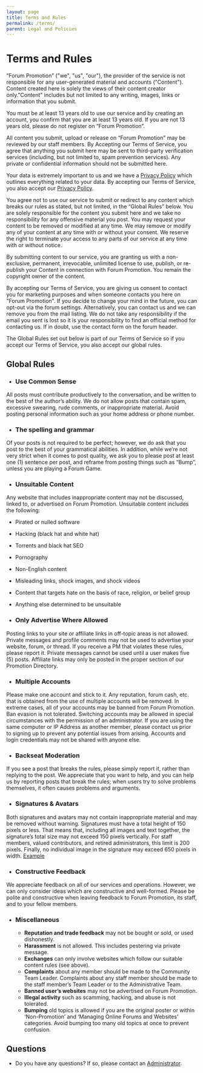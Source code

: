 ```yaml
---
layout: page
title: Terms and Rules
permalink: /terms/
parent: Legal and Policies
---
```


# Terms and Rules

“Forum Promotion” ("we", "us", "our"), the provider of the service is not responsible for any user-generated material and accounts ("Content"). Content created here is solely the views of their content creator only."Content" includes but not limited to any writing, images, links or information that you submit.

You must be at least 13 years old to use our service and by creating an account, you confirm that you are at least 13 years old. If you are not 13 years old, please do not register on “Forum Promotion”.

All content you submit, upload or release on “Forum Promotion” may be reviewed by our staff members. By Accepting our Terms of Service, you agree that anything you submit here may be sent to third-party verification services (including, but not limited to, spam prevention services). Any private or confidential information should not be submitted here.

Your data is extremely important to us and we have a [Privacy Policy](/privacy/) which outlines everything related to your data. By accepting our Terms of Service, you also accept our [Privacy Policy](/privacy/).

You agree not to use our service to submit or redirect to any content which breaks our rules as stated, but not limited, in the “Global Rules” below. You are solely responsible for the content you submit here and we take no responsibility for any offensive material you post. You may request your content to be removed or modified at any time. We may remove or modify any of your content at any time with or without your consent. We reserve the right to terminate your access to any parts of our service at any time with or without notice.

By submitting content to our service, you are granting us with a non-exclusive, permanent, irrevocable, unlimited license to use, publish, or re-publish your Content in connection with Forum Promotion. You remain the copyright owner of the content.

By accepting our Terms of Service, you are giving us consent to contact you for marketing purposes and when someone contacts you here on "Forum Promotion". If you decide to change your mind in the future, you can opt-out via the forum settings. Alternatively, you can contact us and we can remove you from the mail listing. We do not take any responsibility if the email you sent is lost so it is your responsibility to find an official method for contacting us. If in doubt, use the contact form on the forum header.

The Global Rules set out below is part of our Terms of Service so if you accept our Terms of Service, you also accept our global rules.

## Global Rules

- ### Use Common Sense
All posts must contribute productively to the conversation, and be written to the best of the author’s ability. We do not allow posts that contain spam, excessive swearing, rude comments, or inappropriate material. Avoid posting personal information such as your home address or phone number.

- ### The spelling and grammar
Of your posts is not required to be perfect; however, we do ask that you post to the best of your grammatical abilities. In addition, while we’re not very strict when it comes to post quality, we ask you to please post at least one (1) sentence per post, and reframe from posting things such as “Bump”, unless you are playing a Forum Game.

- ### Unsuitable Content
Any website that includes inappropriate content may not be discussed, linked to, or advertised on Forum Promotion. Unsuitable content includes the following:
  -  Pirated or nulled software
  -  Hacking (black hat and white hat)
  -  Torrents and black hat SEO
  -  Pornography
  -  Non-English content
  -  Misleading links, shock images, and shock videos
  -  Content that targets hate on the basis of race, religion, or belief group
  -  Anything else determined to be unsuitable

- ### Only Advertise Where Allowed
 Posting links to your site or affiliate links in off-topic areas is not allowed. Private messages and profile comments may not be used to advertise your website, forum, or thread. If you receive a PM that violates these rules, please report it. Private messages cannot be used until a user makes five (5) posts. Affiliate links may only be posted in the proper section of our Promotion Directory.

- ### Multiple Accounts
 Please make one account and stick to it. Any reputation, forum cash, etc. that is obtained from the use of multiple accounts will be removed. In extreme cases, all of your accounts may be banned from Forum Promotion. Ban evasion is not tolerated. Switching accounts may be allowed in special circumstances with the permission of an administrator. If you are using the same computer or IP Address as another member, please contact us prior to signing up to prevent any potential issues from arising. Accounts and login credentials may not be shared with anyone else.

- ### Backseat Moderation
 If you see a post that breaks the rules, please simply report it, rather than replying to the post. We appreciate that you want to help, and you can help us by reporting posts that break the rules; when users try to solve problems themselves, it often causes problems and arguments.

- ### Signatures & Avatars
Both signatures and avatars may not contain inappropriate material and may be removed without warning. Signatures must have a total height of 150 pixels or less. That means that, including all images and text together, the signature’s total size may not exceed 150 pixels vertically. For staff members, valued contributors, and retired administrators, this limit is 200 pixels. Finally, no individual image in the signature may exceed 650 pixels in width. [Example](https://i.imgur.com/qWCJzkU.png)

- ### Constructive Feedback
We appreciate feedback on all of our services and operations. However, we can only consider ideas which are constructive and well-formed. Please be polite and constructive when leaving feedback to Forum Promotion, its staff, and to your fellow members.

- ### Miscellaneous
     -   **Reputation and trade feedback** may not be bought or sold, or used dishonestly.
     -   **Harassment** is not allowed. This includes pestering via private message.
     -   **Exchanges** can only involve websites which follow our suitable content rules (see above).
     -   **Complaints** about any member should be made to the Community Team Leader. Complaints about any staff member should be made to the staff member’s Team Leader or to the Administrative Team.
     -   **Banned user’s websites** may not be advertised on Forum Promotion.
     -   **Illegal activity** such as scamming, hacking, and abuse is not tolerated.
     -   **Bumping** old topics is allowed if you are the original poster or within ‘Non-Promotion’ and ‘Managing Online Forums and Websites’ categories. Avoid bumping too many old topics at once to prevent confusion.

## Questions

- Do you have any questions? If so, please contact an [Administrator](https://community.forumpromotion.net/members/?key=staff_members).
